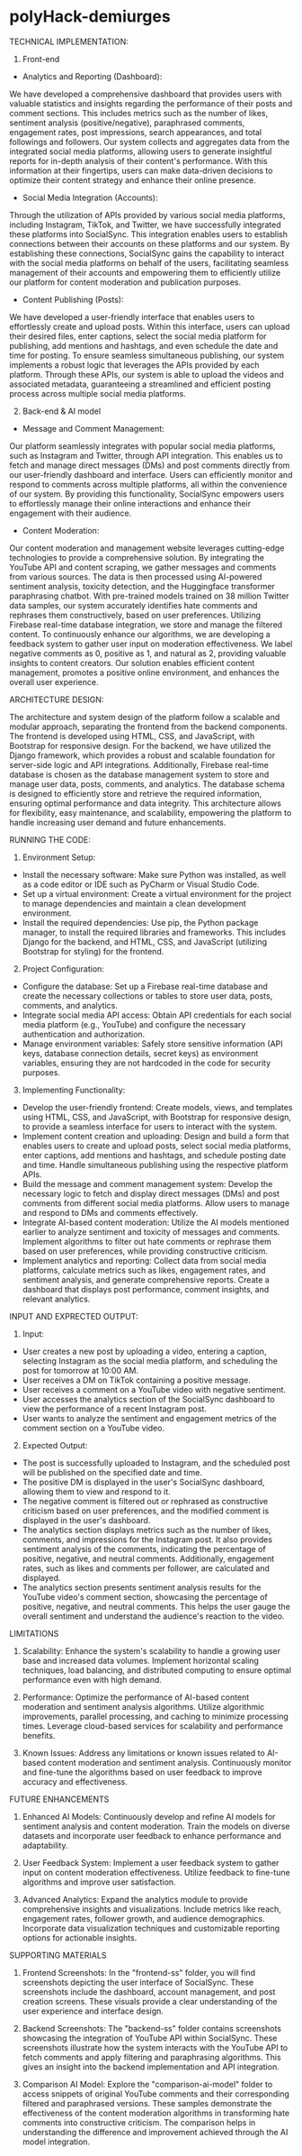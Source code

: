 # polyHack-demiurges

TECHNICAL IMPLEMENTATION:

1. Front-end

- Analytics and Reporting (Dashboard):

We have developed a comprehensive dashboard that provides users with valuable statistics and insights regarding the performance of their posts and comment sections. This includes metrics such as the number of likes, sentiment analysis (positive/negative), paraphrased comments, engagement rates, post impressions, search appearances, and total followings and followers. Our system collects and aggregates data from the integrated social media platforms, allowing users to generate insightful reports for in-depth analysis of their content's performance. With this information at their fingertips, users can make data-driven decisions to optimize their content strategy and enhance their online presence.

- Social Media Integration (Accounts):

Through the utilization of APIs provided by various social media platforms, including Instagram, TikTok, and Twitter, we have successfully integrated these platforms into SocialSync. This integration enables users to establish connections between their accounts on these platforms and our system. By establishing these connections, SocialSync gains the capability to interact with the social media platforms on behalf of the users, facilitating seamless management of their accounts and empowering them to efficiently utilize our platform for content moderation and publication purposes.

- Content Publishing (Posts):

We have developed a user-friendly interface that enables users to effortlessly create and upload posts. Within this interface, users can upload their desired files, enter captions, select the social media platform for publishing, add mentions and hashtags, and even schedule the date and time for posting. To ensure seamless simultaneous publishing, our system implements a robust logic that leverages the APIs provided by each platform. Through these APIs, our system is able to upload the videos and associated metadata, guaranteeing a streamlined and efficient posting process across multiple social media platforms.

2. Back-end & AI model

- Message and Comment Management:

Our platform seamlessly integrates with popular social media platforms, such as Instagram and Twitter, through API integration. This enables us to fetch and manage direct messages (DMs) and post comments directly from our user-friendly dashboard and interface. Users can efficiently monitor and respond to comments across multiple platforms, all within the convenience of our system. By providing this functionality, SocialSync empowers users to effortlessly manage their online interactions and enhance their engagement with their audience.

- Content Moderation:

Our content moderation and management website leverages cutting-edge technologies to provide a comprehensive solution. By integrating the YouTube API and content scraping, we gather messages and comments from various sources. The data is then processed using AI-powered sentiment analysis, toxicity detection, and the Huggingface transformer paraphrasing chatbot. With pre-trained models trained on 38 million Twitter data samples, our system accurately identifies hate comments and rephrases them constructively, based on user preferences. Utilizing Firebase real-time database integration, we store and manage the filtered content. To continuously enhance our algorithms, we are developing a feedback system to gather user input on moderation effectiveness. We label negative comments as 0, positive as 1, and natural as 2, providing valuable insights to content creators. Our solution enables efficient content management, promotes a positive online environment, and enhances the overall user experience.

ARCHITECTURE DESIGN:

The architecture and system design of the platform follow a scalable and modular approach, separating the frontend from the backend components. The frontend is developed using HTML, CSS, and JavaScript, with Bootstrap for responsive design. For the backend, we have utilized the Django framework, which provides a robust and scalable foundation for server-side logic and API integrations. Additionally, Firebase real-time database is chosen as the database management system to store and manage user data, posts, comments, and analytics. The database schema is designed to efficiently store and retrieve the required information, ensuring optimal performance and data integrity. This architecture allows for flexibility, easy maintenance, and scalability, empowering the platform to handle increasing user demand and future enhancements.

RUNNING THE CODE:

1. Environment Setup:

- Install the necessary software: Make sure Python was installed, as well as a code editor or IDE such as PyCharm or Visual Studio Code.
- Set up a virtual environment: Create a virtual environment for the project to manage dependencies and maintain a clean development environment.
- Install the required dependencies: Use pip, the Python package manager, to install the required libraries and frameworks. This includes Django for the backend, and HTML, CSS, and JavaScript (utilizing Bootstrap for styling) for the frontend.

2. Project Configuration:

- Configure the database: Set up a Firebase real-time database and create the necessary collections or tables to store user data, posts, comments, and analytics.
- Integrate social media API access: Obtain API credentials for each social media platform (e.g., YouTube) and configure the necessary authentication and authorization.
- Manage environment variables: Safely store sensitive information (API keys, database connection details, secret keys) as environment variables, ensuring they are not hardcoded in the code for security purposes.

3. Implementing Functionality:

- Develop the user-friendly frontend: Create models, views, and templates using HTML, CSS, and JavaScript, with Bootstrap for responsive design, to provide a seamless interface for users to interact with the system.
- Implement content creation and uploading: Design and build a form that enables users to create and upload posts, select social media platforms, enter captions, add mentions and hashtags, and schedule posting date and time. Handle simultaneous publishing using the respective platform APIs.
- Build the message and comment management system: Develop the necessary logic to fetch and display direct messages (DMs) and post comments from different social media platforms. Allow users to manage and respond to DMs and comments effectively.
- Integrate AI-based content moderation: Utilize the AI models mentioned earlier to analyze sentiment and toxicity of messages and comments. Implement algorithms to filter out hate comments or rephrase them based on user preferences, while providing constructive criticism.
- Implement analytics and reporting: Collect data from social media platforms, calculate metrics such as likes, engagement rates, and sentiment analysis, and generate comprehensive reports. Create a dashboard that displays post performance, comment insights, and relevant analytics.

INPUT AND EXPRECTED OUTPUT:

1. Input:

- User creates a new post by uploading a video, entering a caption, selecting Instagram as the social media platform, and scheduling the post for tomorrow at 10:00 AM.
- User receives a DM on TikTok containing a positive message.
- User receives a comment on a YouTube video with negative sentiment.
- User accesses the analytics section of the SocialSync dashboard to view the performance of a recent Instagram post.
- User wants to analyze the sentiment and engagement metrics of the comment section on a YouTube video.

2. Expected Output:

- The post is successfully uploaded to Instagram, and the scheduled post will be published on the specified date and time.
- The positive DM is displayed in the user's SocialSync dashboard, allowing them to view and respond to it.
- The negative comment is filtered out or rephrased as constructive criticism based on user preferences, and the modified comment is displayed in the user's dashboard.
- The analytics section displays metrics such as the number of likes, comments, and impressions for the Instagram post. It also provides sentiment analysis of the comments, indicating the percentage of positive, negative, and neutral comments. Additionally, engagement rates, such as likes and comments per follower, are calculated and displayed.
- The analytics section presents sentiment analysis results for the YouTube video's comment section, showcasing the percentage of positive, negative, and neutral comments. This helps the user gauge the overall sentiment and understand the audience's reaction to the video.

LIMITATIONS

1. Scalability: Enhance the system's scalability to handle a growing user base and increased data volumes. Implement horizontal scaling techniques, load balancing, and distributed computing to ensure optimal performance even with high demand.

2. Performance: Optimize the performance of AI-based content moderation and sentiment analysis algorithms. Utilize algorithmic improvements, parallel processing, and caching to minimize processing times. Leverage cloud-based services for scalability and performance benefits.

3. Known Issues: Address any limitations or known issues related to AI-based content moderation and sentiment analysis. Continuously monitor and fine-tune the algorithms based on user feedback to improve accuracy and effectiveness.

FUTURE ENHANCEMENTS

1. Enhanced AI Models: Continuously develop and refine AI models for sentiment analysis and content moderation. Train the models on diverse datasets and incorporate user feedback to enhance performance and adaptability.

2. User Feedback System: Implement a user feedback system to gather input on content moderation effectiveness. Utilize feedback to fine-tune algorithms and improve user satisfaction.

3. Advanced Analytics: Expand the analytics module to provide comprehensive insights and visualizations. Include metrics like reach, engagement rates, follower growth, and audience demographics. Incorporate data visualization techniques and customizable reporting options for actionable insights.

SUPPORTING MATERIALS

1. Frontend Screenshots: In the "frontend-ss" folder, you will find screenshots depicting the user interface of SocialSync. These screenshots include the dashboard, account management, and post creation screens. These visuals provide a clear understanding of the user experience and interface design.

2. Backend Screenshots: The "backend-ss" folder contains screenshots showcasing the integration of YouTube API within SocialSync. These screenshots illustrate how the system interacts with the YouTube API to fetch comments and apply filtering and paraphrasing algorithms. This gives an insight into the backend implementation and API integration.

3. Comparison AI Model: Explore the "comparison-ai-model" folder to access snippets of original YouTube comments and their corresponding filtered and paraphrased versions. These samples demonstrate the effectiveness of the content moderation algorithms in transforming hate comments into constructive criticism. The comparison helps in understanding the difference and improvement achieved through the AI model integration.

